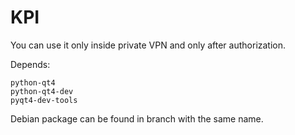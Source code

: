 # KPI
You can use it only inside private VPN and only after authorization.

Depends:
```
python-qt4
python-qt4-dev
pyqt4-dev-tools
```
Debian package can be found in branch with the same name.

